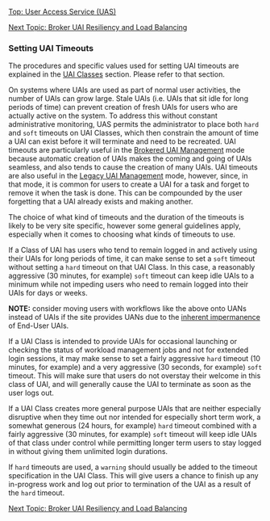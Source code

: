 [Top: User Access Service (UAS)](User_Access_Service_UAS.md)

[Next Topic: Broker UAI Resiliency and Load Balancing](Setting_Up_Multi-Replica_Brokers.md)

### Setting UAI Timeouts

The procedures and specific values used for setting UAI timeouts are explained in the [UAI Classes](UAI_Classes.md) section. Please refer to that section.

On systems where UAIs are used as part of normal user activities, the number of UAIs can grow large. Stale UAIs (i.e. UAIs that sit idle for long periods of time) can prevent creation of fresh UAIs for users who are actually active on the system. To address this without constant administrative monitoring, UAS permits the administrator to place both `hard` and `soft` timeouts on UAI Classes, which then constrain the amount of time a UAI can exist before it will terminate and need to be recreated. UAI timeouts are particularly useful in the [Brokered UAI Management](Broker_Mode_UAI_Management.md) mode because automatic creation of UAIs makes the coming and going of UAIs seamless, and also tends to cause the creation of many UAIs. UAI timeouts are also useful in the [Legacy UAI Management](Legacy_Mode_User-Driven_UAI_Management.md) mode, however, since, in that mode, it is common for users to create a UAI for a task and forget to remove it when the task is done. This can be compounded by the user forgetting that a UAI already exists and making another.

The choice of what kind of timeouts and the duration of the timeouts is likely to be very site specific, however some general guidelines apply, especially when it comes to choosing what kinds of timeouts to use.

If a Class of UAI has users who tend to remain logged in and actively using their UAIs for long periods of time, it can make sense to set a `soft` timeout without setting a `hard` timeout on that UAI Class. In this case, a reasonably aggressive (30 minutes, for example) `soft` timeout can keep idle UAIs to a minimum while not impeding users who need to remain logged into their UAIs for days or weeks.

**NOTE:** consider moving users with workflows like the above onto UANs instead of UAIs if the site provides UANs due to the [inherent impermanence](End_User_UAIs.md) of End-User UAIs.

If a UAI Class is intended to provide UAIs for occasional launching or checking the status of workload management jobs and not for extended login sessions, it may make sense to set a fairly aggressive `hard` timeout (10 minutes, for example) and a very aggressive (30 seconds, for example) `soft` timeout. This will make sure that users do not overstay their welcome in this class of UAI, and will generally cause the UAI to terminate as soon as the user logs out.

If a UAI Class creates more general purpose UAIs that are neither especially disruptive when they time out nor intended for especially short term work, a somewhat generous (24 hours, for example) `hard` timeout combined with a fairly aggressive (30 minutes, for example) `soft` timeout will keep idle UAIs of that class under control while permitting longer term users to stay logged in without giving them unlimited login durations.

If `hard` timeouts are used, a `warning` should usually be added to the timeout specification in the UAI Class. This will give users a chance to finish up any in-progress work and log out prior to termination of the UAI as a result of the `hard` timeout.

[Next Topic: Broker UAI Resiliency and Load Balancing](Setting_Up_Multi-Replica_Brokers.md)
